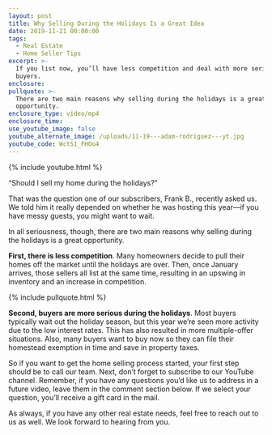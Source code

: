 ```yaml
---
layout: post
title: Why Selling During the Holidays Is a Great Idea
date: 2019-11-21 00:00:00
tags:
  - Real Estate
  - Home Seller Tips
excerpt: >-
  If you list now, you’ll have less competition and deal with more serious
  buyers.
enclosure:
pullquote: >-
  There are two main reasons why selling during the holidays is a great
  opportunity.
enclosure_type: video/mp4
enclosure_time:
use_youtube_image: false
youtube_alternate_image: /uploads/11-19---adam-rodriguez---yt.jpg
youtube_code: WctS1_FHOo4
---
```


{% include youtube.html %}

“Should I sell my home during the holidays?”

That was the question one of our subscribers, Frank B., recently asked us. We told him it really depended on whether he was hosting this year—if you have messy guests, you might want to wait.

In all seriousness, though, there are two main reasons why selling during the holidays is a great opportunity.

**First, there is less competition**. Many homeowners decide to pull their homes off the market until the holidays are over. Then, once January arrives, those sellers all list at the same time, resulting in an upswing in inventory and an increase in competition.

{% include pullquote.html %}

**Second, buyers are more serious during the holidays**. Most buyers typically wait out the holiday season, but this year we’re seen more activity due to the low interest rates. This has also resulted in more multiple-offer situations. Also, many buyers want to buy now so they can file their homestead exemption in time and save in property taxes.

So if you want to get the home selling process started, your first step should be to call our team. Next, don’t forget to subscribe to our YouTube channel. Remember, if you have any questions you’d like us to address in a future video, leave them in the comment section below. If we select your question, you’ll receive a gift card in the mail.

As always, if you have any other real estate needs, feel free to reach out to us as well. We look forward to hearing from you.